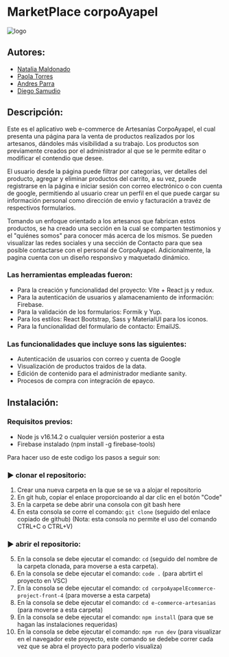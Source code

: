 # MarketPlace corpoAyapel 
![logo](/src/assets/Images/logo.png)
## Autores:
-  [Natalia Maldonado](https://github.com/NataliaMR26)  
- [Paola Torres](https://github.com/PaolaTorresV)  
- [Andres Parra](https://github.com/AndresParra11) 
- [Diego Samudio](https://github.com/DISARODS)
  
## Descripción: 
Este es el aplicativo web e-commerce de Artesanías CorpoAyapel, el cual presenta una página para la venta de productos realizados por los artesanos, dándoles más visibilidad a su trabajo.
Los productos son previamente creados por el administrador al que se le permite editar o modificar el contendio que desee. 

El usuario desde la página puede filtrar por categorias, ver detalles del producto, agregar y eliminar productos del carrito, a su vez, puede registrarse en la página e iniciar sesión  con correo electrónico o con cuenta de google,
permitiendo al usuario crear un perfil en el que puede cargar su información personal como dirección de envio y facturación a travéz de respectivos formularios.

Tomando un enfoque orientado a los artesanos que fabrican estos productos, se ha creado una sección en la cual se comparten testimonios y el "quiénes somos" para conocer más acerca de los mismos.
Se pueden visualizar las redes sociales y una sección de Contacto para que sea posible contactarse con el personal de CorpoAyapel. 
Adicionalmente, la pagina cuenta con un diseño responsivo y maquetado dinámico.

### Las herramientas empleadas fueron: 
- Para la creación y funcionalidad del proyecto: Vite + React js y redux.
- Para la autenticación de usuarios y alamacenamiento de información: Firebase.
- Para la validación de los formularios: Formik y Yup.
- Para los estilos: React Bootstrap,  Sass y MaterialUI para los iconos.
- Para la funcionalidad del formulario de contacto: EmailJS.
### Las funcionalidades que incluye sons las siguientes:
- Autenticación de usuarios con correo y cuenta de Google 
- Visualización de productos traidos de la data.
- Edición de contenido para el administrador mediante sanity.
- Procesos de compra con integración de epayco.

## Instalación: 
### Requisitos previos: 
- Node js v16.14.2 o cualquier versión posterior a esta
- Firebase instalado (npm install -g firebase-tools)

Para hacer uso de este codigo los pasos a seguir son: 
### ▶ clonar el repositorio:
1. Crear una nueva carpeta en la que se se va a alojar el repositorio
2. En git hub, copiar el enlace proporcioando al dar clic en el botón "Code" 
3. En la carpeta se debe abrir una consola con git bash here 
4. En esta consola se corre el comando: `git clone` (seguido del enlace copiado de github) (Nota: esta consola no permite el uso del comando CTRL+C o CTRL+V)
### ▶ abrir el repositorio:
5. En la consola se debe ejecutar el comando: `cd` (seguido del nombre de la carpeta clonada, para moverse a esta carpeta).
6. En la consola se debe ejecutar el comando: `code .` (para abrtirt el proyecto en VSC)
7. En la consola se debe ejecutar el comando: `cd corpoAyapelEcommerce-project-front-4`  (para moverse a esta carpeta)
8. En la consola se debe ejecutar el comando: `cd e-commerce-artesanias`  (para moverse a esta carpeta)
9. En la consola se debe ejecutar el comando: `npm install` (para que se hagan las instalaciones requeridas)
10. En la consola se debe ejecutar el comando: `npm run dev` (para visualizar en el navegador este proyecto, este comando se dedebe correr cada vez que se abra el proyecto para poderlo visualiza)
